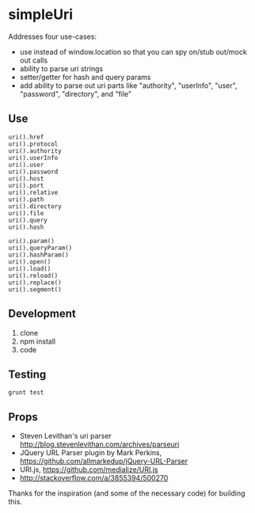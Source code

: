 # simpleUri

Addresses four use-cases:

* use instead of window.location so that you can spy on/stub out/mock out calls
* ability to parse uri strings
* setter/getter for hash and query params
* add ability to parse out uri parts like "authority", "userInfo", "user", "password", "directory", and "file"

## Use

```
uri().href
uri().protocol
uri().authority
uri().userInfo
uri().user
uri().password
uri().host
uri().port
uri().relative
uri().path
uri().directory
uri().file
uri().query
uri().hash

uri().param()
uri().queryParam()
uri().hashParam()
uri().open()
uri().load()
uri().reload()
uri().replace()
uri().segment()
```

## Development

1. clone
2. npm install
3. code

## Testing

```
grunt test
```

## Props

* Steven Levithan\'s uri parser http://blog.stevenlevithan.com/archives/parseuri
* JQuery URL Parser plugin by Mark Perkins, https://github.com/allmarkedup/jQuery-URL-Parser
* URI.js, https://github.com/medialize/URI.js
* http://stackoverflow.com/a/3855394/500270

Thanks for the inspiration (and some of the necessary code) for building this.